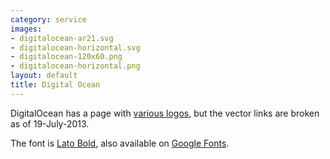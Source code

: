 ```yaml
---
category: service
images:
- digitalocean-ar21.svg
- digitalocean-horizontal.svg
- digitalocean-120x60.png
- digitalocean-horizontal.png
layout: default
title: Digital Ocean
---
```


DigitalOcean has a page with [various logos](https://www.digitalocean.com/badges-and-logos), but the vector links are broken as of 19-July-2013.

The font is [Lato Bold](http://www.latofonts.com/), also available on [Google Fonts](http://www.google.com/fonts/specimen/Lato).
